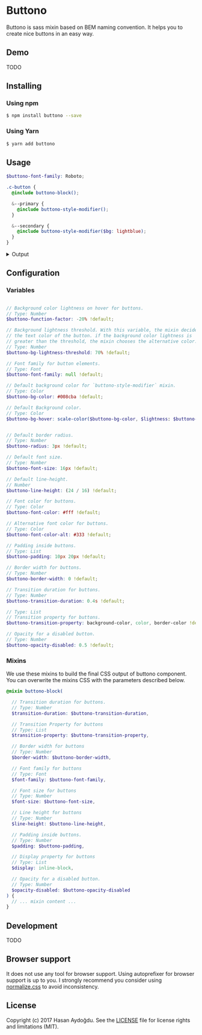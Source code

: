 # Buttono

Buttono is sass mixin based on BEM naming convention. It helps you to create nice buttons in an easy way.

## Demo

TODO

## Installing

### Using npm

```sh
$ npm install buttono --save
```

### Using Yarn

```sh
$ yarn add buttono
```

## Usage

```scss
$buttono-font-family: Roboto;

.c-button {
  @include buttono-block();

  &--primary {
    @include buttono-style-modifier();
  }

  &--secondary {
    @include buttono-style-modifier($bg: lightblue);
  }
}
```

<details>
  <summary>Output</summary>

```css
.c-button {
  border: 0 solid transparent;
  cursor: pointer;
  display: inline-block;
  font-family: Roboto;
  font-size: 16px;
  line-height: 1.5;
  padding: 10px 20px;
  text-align: center;
  transition-duration: 0.4s;
  user-select: none;
  transition-property: background-color, color, border-color;
  vertical-align: middle;
}

.c-button:hover,
.c-button:focus {
  text-decoration: none;
}

.c-button:disabled {
  box-shadow: none;
  cursor: not-allowed;
  opacity: 0.7;
}

.c-button--primary {
  background-color: #008cba;
  border-color: #008cba;
  border-radius: 3px;
  color: #fff;
}

.c-button--primary:hover,
.c-button--primary:focus {
  background-color: #007095;
  border-color: #007095;
  color: #fff;
}

.c-button--primary:disabled:hover,
.c-button--primary:disabled:focus {
  background-color: #008cba;
}

.c-button--secondary {
  background-color: lightblue;
  border-color: lightblue;
  border-radius: 3px;
  color: #333;
}

.c-button--secondary:hover,
.c-button--secondary:focus {
  background-color: #007095;
  border-color: #007095;
  color: #fff;
}

.c-button--secondary:disabled:hover,
.c-button--secondary:disabled:focus {
  background-color: lightblue;
}

```
</details>

## Configuration

### Variables

```scss

// Background color lightness on hover for buttons.
// Type: Number
$buttono-function-factor: -20% !default;

// Background lightness threshold. With this variable, the mixin decides
// the text color of the button. if the background color lightness is
// greater than the threshold, the mixin chooses the alternative color.
// Type: Number
$buttono-bg-lightness-threshold: 70% !default;

// Font family for button elements.
// Type: Font
$buttono-font-family: null !default;

// Default background color for `buttono-style-modifier` mixin.
// Type: Color
$buttono-bg-color: #008cba !default;

// Default Background color.
// Type: Color
$buttono-bg-hover: scale-color($buttono-bg-color, $lightness: $buttono-function-factor) !default;


// Default border radius.
// Type: Number
$buttono-radius: 3px !default;

// Default font size.
// Type: Number
$buttono-font-size: 16px !default;

// Default line-height.
// Number
$buttono-line-height: (24 / 16) !default;

// Font color for buttons.
// Type: Color
$buttono-font-color: #fff !default;

// Alternative font color for buttons.
// Type: Color
$buttono-font-color-alt: #333 !default;

// Padding inside buttons.
// Type: List
$buttono-padding: 10px 20px !default;

// Border width for buttons.
// Type: Number
$buttono-border-width: 0 !default;

// Transition duration for buttons.
// Type: Number
$buttono-transition-duration: 0.4s !default;

// Type: List
// Transition property for buttons.
$buttono-transition-property: background-color, color, border-color !default;

// Opacity for a disabled button.
// Type: Number
$buttono-opacity-disabled: 0.5 !default;
```

### Mixins

We use these mixins to build the final CSS output of buttono component. You can overwrite the mixins CSS with the parameters described below.

```scss
@mixin buttono-block(

  // Transition duration for buttons.
  // Type: Number
  $transition-duration: $buttono-transition-duration,

  // Transition Property for buttons
  // Type: List
  $transition-property: $buttono-transition-property,

  // Border width for buttons
  // Type: Number
  $border-width: $buttono-border-width,

  // Font family for buttons
  // Type: Font
  $font-family: $buttono-font-family,

  // Font size for buttons
  // Type: Number
  $font-size: $buttono-font-size,

  // Line height for buttons
  // Type: Number
  $line-height: $buttono-line-height,

  // Padding inside buttons.
  // Type: Number
  $padding: $buttono-padding,

  // Display property for buttons
  // Type: List
  $display: inline-block,

  // Opacity for a disabled button.
  // Type: Number
  $opacity-disabled: $buttono-opacity-disabled
) {
  // ... mixin content ...
}
```

## Development

TODO

## Browser support

It does not use any tool for browser support. Using autoprefixer for browser support is up to you. I strongly recommend you consider using [normalize.css](https://necolas.github.io/normalize.css/) to avoid inconsistency.

## License

Copyright (c) 2017 Hasan Aydoğdu. See the [LICENSE](/LICENSE) file for license rights and limitations (MIT).
